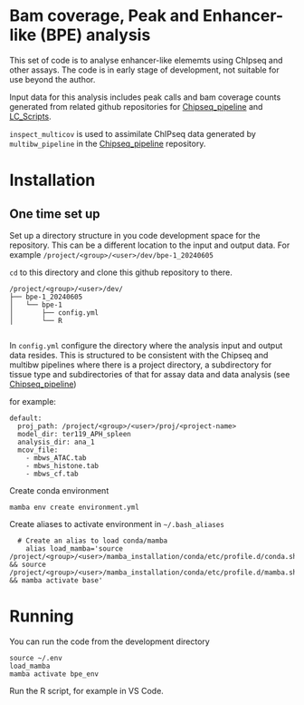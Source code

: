 Bam coverage, Peak and Enhancer-like (BPE) analysis
=============================================

This set of code is to analyse enhancer-like elememts using ChIpseq and other assays.
The code is in early stage of development, not suitable for use beyond the author.

Input data for this analysis includes peak calls and bam coverage counts 
generated from related github repositories for 
[Chipseq_pipeline](https://github.com/LucyJoy12/Scripts) 
and [LC_Scripts](https://github.com/mikej100/lc_scripts).


`inspect_multicov` is used to assimilate ChIPseq data 
generated by `multibw_pipeline`
 in the  [Chipseq_pipeline](https://github.com/LucyJoy12/Scripts) repository.

Installation
============

One time set up
--------------

Set up a directory structure in you code development space for the repository. 
This can be a different location to the input and output data. 
For example `/project/<group>/<user>/dev/bpe-1_20240605`

`cd` to this directory and clone this github repository to there.

```
/project/<group>/<user>/dev/
├── bpe-1_20240605
│   └── bpe-1
│       ├── config.yml
│       └── R


```

In `config.yml` configure the directory where the analysis input and output 
data resides. This is structured to be consistent with the Chipseq and multibw 
pipelines where there is a project directory, a subdirectory for tissue 
type and subdirectories of that for assay data and data analysis (see 
[Chipseq_pipeline](https://github.com/LucyJoy12/Scripts))

for example:
```
default:
  proj_path: /project/<group>/<user>/proj/<project-name>
  model_dir: ter119_APH_spleen
  analysis_dir: ana_1
  mcov_file:
    - mbws_ATAC.tab
    - mbws_histone.tab
    - mbws_cf.tab
```

Create conda environment

    mamba env create environment.yml 

Create aliases to activate environment in `~/.bash_aliases`
```
  # Create an alias to load conda/mamba
    alias load_mamba='source /project/<group>/<user>/mamba_installation/conda/etc/profile.d/conda.sh && source /project/<group>/<user>/mamba_installation/conda/etc/profile.d/mamba.sh && mamba activate base'
```
Running
=======

You can run the code from the development directory


```
source ~/.env
load_mamba
mamba activate bpe_env
```
Run the R script, for example in VS Code.